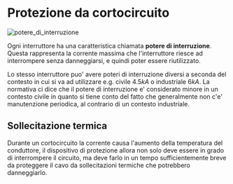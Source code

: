 # Protezione da cortocircuito  

![potere_di_interruzione](https://github.com/dennyb87/elettrotecnica-serale/assets/7195133/7f87edae-9dc6-4aac-941b-28dea4022e27)  

Ogni interruttore ha una caratteristica chiamata **potere di interruzione**. Questa rappresenta la corrente massima che l'interruttore riesce ad interrompere senza danneggiarsi, e quindi poter essere riutilizzato.  

Lo stesso interruttore puo' avere poteri di interruzione diversi a seconda del contesto in cui si va ad utilizzare e.g. civile $4.5kA$ o industriale $6kA$. La normativa ci dice che il potere di interruzione e' considerato minore in un contesto civile in quanto si tiene conto del fatto che generalmente non c'e' manutenzione periodica, al contrario di un contesto industriale.  


## Sollecitazione termica  

Durante un cortocircuito la corrente causa l'aumento della temperatura del conduttore, il dispositivo di protezione allora non solo deve essere in grado di interrompere il circuito, ma deve farlo in un tempo sufficientemente breve da proteggere il cavo da sollecitazioni termiche che potrebbero danneggiarlo.  

